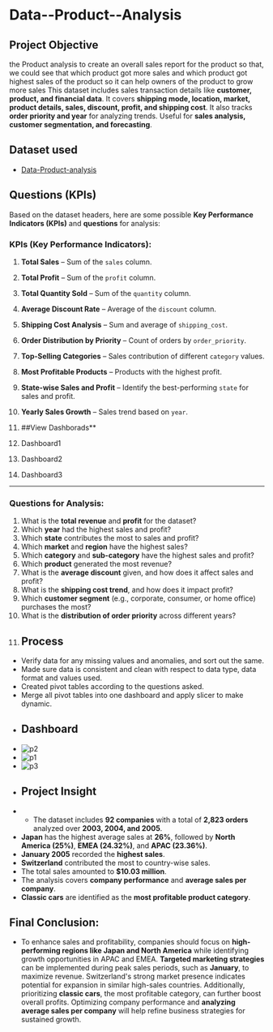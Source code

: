 # Data--Product--Analysis
## **Project Objective**
the Product analysis to create an overall sales report for the product so that, we could see that which product got more sales and which product got highest sales of the product so it can help owners of the product to grow more sales 
This dataset includes sales transaction details like **customer, product, and financial data**. It covers **shipping mode, location, market, product details, sales, discount, profit, and shipping cost**. It also tracks **order priority and year** for analyzing trends. Useful for **sales analysis, customer segmentation, and forecasting**.
## **Dataset used**
- <a href="https://github.com/irfaninnu/Data--Product--Analysis/blob/main/supersales.csv">Data-Product-analysis</a>
## **Questions (KPIs)**
Based on the dataset headers, here are some possible **Key Performance Indicators (KPIs)** and **questions** for analysis:

### **KPIs (Key Performance Indicators)**:
1. **Total Sales** – Sum of the `sales` column.
2. **Total Profit** – Sum of the `profit` column.
3. **Total Quantity Sold** – Sum of the `quantity` column.
4. **Average Discount Rate** – Average of the `discount` column.
5. **Shipping Cost Analysis** – Sum and average of `shipping_cost`.
6. **Order Distribution by Priority** – Count of orders by `order_priority`.
7. **Top-Selling Categories** – Sales contribution of different `category` values.
8. **Most Profitable Products** – Products with the highest profit.
9. **State-wise Sales and Profit** – Identify the best-performing `state` for sales and profit.
10. **Yearly Sales Growth** – Sales trend based on `year`.
 
 
11. ##View Dashborads**
13.  <a herf="https://github.com/irfaninnu/Data--Product--Analysis/blob/main/p1.jpg">Dashboard1</a>
14.  <a herf="https://github.com/irfaninnu/Data--Product--Analysis/blob/main/p2.jpg">Dashboard2</a>
15.  <a herf="https://github.com/irfaninnu/Data--Product--Analysis/blob/main/p3.jpg">Dashboard3</a>

---

### **Questions for Analysis**:
1. What is the **total revenue** and **profit** for the dataset?
2. Which **year** had the highest sales and profit?
3. Which **state** contributes the most to sales and profit?
4. Which **market** and **region** have the highest sales?
5. Which **category** and **sub-category** have the highest sales and profit?
6. Which **product** generated the most revenue?
7. What is the **average discount** given, and how does it affect sales and profit?
8. What is the **shipping cost trend**, and how does it impact profit?
9. Which **customer segment** (e.g., corporate, consumer, or home office) purchases the most?
10. What is the **distribution of order priority** across different years?
11. ## **Process**

- Verify data for any missing values and anomalies, and sort out the same.
- Made sure data is consistent and clean with respect to data type, data format and values used.
- Created pivot tables according to the questions asked.
- Merge all pivot tables into one dashboard and apply slicer to make dynamic.
- ## **Dashboard**
- ![p2](https://github.com/user-attachments/assets/e20dbf72-a270-4d12-90ff-6767a5a6ffbd)
- ![p1](https://github.com/user-attachments/assets/1d75886f-6cae-417a-9fdc-8587988efdd4)
- ![p3](https://github.com/user-attachments/assets/0342e1b6-b1f4-4443-82b0-82fe9e2f4f03)
- ## **Project Insight**
- - The dataset includes **92 companies** with a total of **2,823 orders** analyzed over **2003, 2004, and 2005**.  
- **Japan** has the highest average sales at **26%**, followed by **North America (25%)**, **EMEA (24.32%)**, and **APAC (23.36%)**.  
- **January 2005** recorded the **highest sales**.  
- **Switzerland** contributed the most to country-wise sales.  
- The total sales amounted to **$10.03 million**.  
- The analysis covers **company performance** and **average sales per company**.  
- **Classic cars** are identified as the **most profitable product category**.
## **Final Conclusion:**
- To enhance sales and profitability, companies should focus on **high-performing regions like Japan and North America** while identifying growth opportunities in APAC and EMEA. **Targeted marketing strategies** can be implemented during peak sales periods, such as **January**, to maximize revenue. Switzerland's strong market presence indicates potential for expansion in similar high-sales countries. Additionally, prioritizing **classic cars**, the most profitable category, can further boost overall profits. Optimizing company performance and **analyzing average sales per company** will help refine business strategies for sustained growth.  














